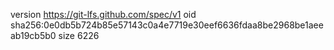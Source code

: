version https://git-lfs.github.com/spec/v1
oid sha256:0e0db5b724b85e57143c0a4e7719e30eef6636fdaa8be2968be1aeeab19cb5b0
size 6226
